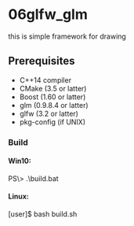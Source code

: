 # 06glfw_glm

this is simple framework for drawing

## Prerequisites
  * C++14 compiler
  * CMake (3.5 or latter)  
  * Boost (1.60 or latter)  
  * glm (0.9.8.4 or latter)  
  * glfw (3.2 or latter)  
  * pkg-config (if UNIX)  

### Build
#### Win10: 
PS\\> .\build.bat
#### Linux:
[user]$ bash build.sh
